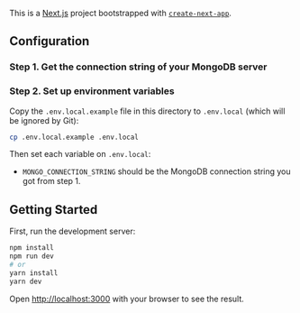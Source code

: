This is a [Next.js](https://nextjs.org/) project bootstrapped with [`create-next-app`](https://github.com/vercel/next.js/tree/canary/packages/create-next-app).


## Configuration

### Step 1. Get the connection string of your MongoDB server

### Step 2. Set up environment variables

Copy the `.env.local.example` file in this directory to `.env.local` (which will be ignored by Git):

```bash
cp .env.local.example .env.local
```

Then set each variable on `.env.local`:

- `MONGO_CONNECTION_STRING` should be the MongoDB connection string you got from step 1.

## Getting Started

First, run the development server:


```bash
npm install
npm run dev
# or
yarn install
yarn dev
```

Open [http://localhost:3000](http://localhost:3000) with your browser to see the result.


